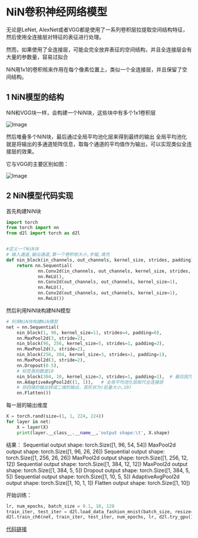 # NiN卷积神经网络模型
无论是LeNet, AlexNet或者VGG都是使用了一系列卷积层拉提取空间结构特征，然后使用全连接层对特征的表征进行处理。

然而，如果使用了全连接层，可能会完全放弃表征的空间结构，并且全连接层会有大量的参数量，容易过拟合

NiN用1x1的卷积核来作用在每个像素位置上，类似一个全连接层，并且保留了空间结构。

## 1 NiN模型的结构

NiN和VGG块一样，会构建一个NiN块，这些块中有多个1x1卷积层

![Image](https://github.com/user-attachments/assets/ebdad306-c353-4172-a0a9-e955ba20129e)

然后堆叠多个NiN块，最后通过全局平均池化层来得到最终的输出
全局平均池化就是将输出的多通道矩阵信息，取每个通道的平均值作为输出，可以实现类似全连接层的效果。

它与VGG的主要区别如图：

![Image](https://github.com/user-attachments/assets/9dd592a5-03ce-417d-965f-dddc28d1bdaf)

## 2 NiN模型代码实现

首先构建NiN块
```python
import torch
from torch import nn
from d2l import torch as d2l


#定义一个NiN块
# 输入通道,输出通道,第一个卷积核大小,步幅,填充
def nin_block(in_channels, out_channels, kernel_size, strides, padding):
    return nn.Sequential(
            nn.Conv2d(in_channels, out_channels, kernel_size, strides, padding),
            nn.ReLU(),
            nn.Conv2d(out_channels, out_channels, kernel_size=1), 
            nn.ReLU(),
            nn.Conv2d(out_channels, out_channels, kernel_size=1), 
            nn.ReLU())
```

然后利用NiN块构建NiN模型

```python
# 利用NiN块构建NiN模型
net = nn.Sequential(
    nin_block(1, 96, kernel_size=11, strides=4, padding=0),
    nn.MaxPool2d(3, stride=2),
    nin_block(96, 256, kernel_size=5, strides=1, padding=2),
    nn.MaxPool2d(3, stride=2),
    nin_block(256, 384, kernel_size=3, strides=1, padding=1),
    nn.MaxPool2d(3, stride=2),
    nn.Dropout(0.5),
    # 标签类别数是10
    nin_block(384, 10, kernel_size=3, strides=1, padding=1),  # 最后因为输入数据的类别是10
    nn.AdaptiveAvgPool2d((1, 1)),   # 全局平均池化层取代全连接层
    # 将四维的输出转成二维的输出，其形状为(批量大小,10)
    nn.Flatten())
```

每一层的输出维度

```python
X = torch.rand(size=(1, 1, 224, 224))
for layer in net:
    X = layer(X)
    print(layer.__class__.__name__,'output shape:\t', X.shape)
```

结果：
Sequential output shape:	 torch.Size([1, 96, 54, 54])
MaxPool2d output shape:	 torch.Size([1, 96, 26, 26])
Sequential output shape:	 torch.Size([1, 256, 26, 26])
MaxPool2d output shape:	 torch.Size([1, 256, 12, 12])
Sequential output shape:	 torch.Size([1, 384, 12, 12])
MaxPool2d output shape:	 torch.Size([1, 384, 5, 5])
Dropout output shape:	 torch.Size([1, 384, 5, 5])
Sequential output shape:	 torch.Size([1, 10, 5, 5])
AdaptiveAvgPool2d output shape:	 torch.Size([1, 10, 1, 1])
Flatten output shape:	 torch.Size([1, 10])

开始训练：

```python
lr, num_epochs, batch_size = 0.1, 10, 128
train_iter, test_iter = d2l.load_data_fashion_mnist(batch_size, resize=224)
d2l.train_ch6(net, train_iter, test_iter, num_epochs, lr, d2l.try_gpu())
```

[代码链接](https://github.com/kxmust/Deep_learning_note/blob/main/14.1NiN.ipynb)
